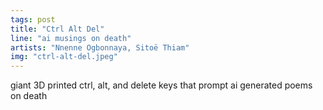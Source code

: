 ```yaml
---
tags: post
title: "Ctrl Alt Del"
line: "ai musings on death"
artists: "Nnenne Ogbonnaya, Sitoë Thiam"
img: "ctrl-alt-del.jpeg"
---
```


giant 3D printed ctrl, alt, and delete keys that prompt ai generated poems on death